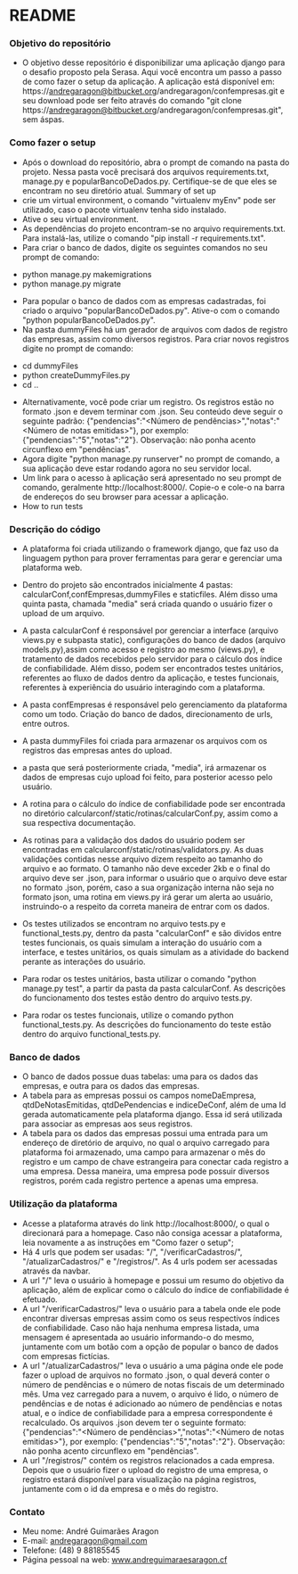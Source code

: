 # README #

### Objetivo do repositório ###

* O objetivo desse repositório é disponibilizar uma aplicação django para o desafio proposto pela Serasa. Aqui você encontra um passo a passo de como 
fazer o setup da aplicação. A aplicação está disponível em: https://andregaragon@bitbucket.org/andregaragon/confempresas.git e seu download pode ser 
feito através do comando "git clone https://andregaragon@bitbucket.org/andregaragon/confempresas.git", sem áspas.

### Como fazer o setup ###

* Após o download do repositório, abra o prompt de comando na pasta do projeto. Nessa pasta você precisará dos arquivos requirements.txt, manage.py e
popularBancoDeDados.py. Certifique-se de que eles se encontram no seu diretório atual.
Summary of set up
* crie um virtual environment, o comando "virtualenv myEnv" pode ser utilizado, caso o pacote virtualenv tenha sido instalado.
* Ative o seu virtual environment.
* As dependências do projeto encontram-se no arquivo requirements.txt. Para instalá-las, utilize o comando "pip install -r requirements.txt".
* Para criar o banco de dados, digite os seguintes comandos no seu prompt de comando:
- python manage.py makemigrations
- python manage.py migrate
* Para popular o banco de dados com as empresas cadastradas, foi criado o arquivo "popularBancoDeDados.py". Ative-o com o comando "python popularBancoDeDados.py".
* Na pasta dummyFiles há um gerador de arquivos com dados de registro das empresas, assim como diversos registros. Para criar novos registros digite no prompt de comando:

- cd dummyFiles
- python createDummyFiles.py
- cd ..

* Alternativamente, você pode criar um registro. Os registros estão no formato .json e devem terminar com .json. Seu conteúdo deve seguir o seguinte padrão: {"pendencias":"<Número de pendências>","notas":"<Número de notas emitidas>"}, por exemplo: {"pendencias":"5","notas":"2"}. Observação: não ponha acento circunflexo em "pendências".
* Agora digite "python manage.py runserver" no prompt de comando, a sua aplicação deve estar rodando agora no seu servidor local.
* Um link para o acesso à aplicação será apresentado no seu prompt de comando, geralmente http://localhost:8000/. Copie-o e cole-o na barra de endereços do seu browser para acessar a aplicação.
* How to run tests

### Descrição do código ###

* A plataforma foi criada utilizando o framework django, que faz uso da linguagem python para prover ferramentas para gerar e gerenciar uma plataforma web. 
* Dentro do projeto são encontrados inicialmente 4 pastas: calcularConf,confEmpresas,dummyFiles e staticfiles. Além disso uma quinta pasta, chamada "media" será criada quando o usuário fizer o upload de um arquivo.
* A pasta calcularConf é responsável por gerenciar a interface (arquivo views.py e subpasta static), configurações do banco de dados (arquivo models.py),assim como acesso e registro ao mesmo (views.py), e tratamento de dados recebidos pelo servidor para o cálculo dos índice de confiabilidade. Além disso, podem ser encontrados testes unitários, referentes ao fluxo de dados dentro da aplicação, e testes funcionais, referentes à experiência do usuário interagindo com a plataforma.
* A pasta confEmpresas é responsável pelo gerenciamento da plataforma como um todo. Criação do banco de dados, direcionamento de urls, entre outros.
* A pasta dummyFiles foi criada para armazenar os arquivos com os registros das empresas antes do upload.
* a pasta que será posteriormente criada, "media", irá armazenar os dados de empresas cujo upload foi feito, para posterior acesso pelo usuário.

* A rotina para o cálculo do índice de confiabilidade pode ser encontrada no diretório calcularconf/static/rotinas/calcularConf.py, assim como a sua respectiva documentação.
* As rotinas para a validação dos dados do usuário podem ser encontradas em calcularconf/static/rotinas/validators.py. As duas validações contidas nesse arquivo dizem respeito ao tamanho do arquivo e ao formato. O tamanho não deve exceder 2kb e o final do arquivo deve ser .json, para informar o usuário que o arquivo deve estar no formato .json, porém, caso a sua organização interna não seja no formato json, uma rotina em views.py irá gerar um alerta ao usuário, instruindo-o a respeito da correta maneira de entrar com os dados.
* Os testes utilizados se encontram no arquivo tests.py e functional_tests.py, dentro da pasta "calcularConf" e são dividos entre testes funcionais, os quais simulam a interação do usuário com a interface, e testes unitários, os quais simulam as a atividade do backend perante as interações do usuário. 
* Para rodar os testes unitários, basta utilizar o comando "python manage.py test", a partir da pasta da pasta calcularConf. As descrições do funcionamento dos testes estão dentro do arquivo tests.py.
* Para rodar os testes funcionais, utilize o comando python functional_tests.py. As descrições do funcionamento do teste estão dentro do arquivo functional_tests.py.

### Banco de dados ###

* O banco de dados possue duas tabelas: uma para os dados das empresas, e outra para os dados das empresas.
* A tabela para as empresas possui os campos nomeDaEmpresa, qtdDeNotasEmitidas, qtdDePendencias e indiceDeConf, além de uma Id gerada automaticamente pela plataforma django. Essa id será utilizada para associar as empresas aos seus registros.
* A tabela para os dados das empresas possui uma entrada para um endereço de diretório de arquivo, no qual o arquivo carregado para plataforma foi armazenado, uma campo para armazenar o mês do registro e um campo de chave estrangeira para conectar cada registro a uma empresa. Dessa maneira, uma empresa pode possuir diversos registros, porém cada registro pertence a apenas uma empresa.

### Utilização da plataforma ###

* Acesse a plataforma através do link http://localhost:8000/, o qual o direcionará para a homepage. Caso não consiga acessar a plataforma, leia novamente a as instruções em "Como fazer o setup";
* Há 4 urls que podem ser usadas: "/", "/verificarCadastros/", "/atualizarCadastros/" e "/registros/". As 4 urls podem ser acessadas através da navbar.
* A url "/" leva o usuário à homepage e possui um resumo do objetivo da aplicação, além de explicar como o cálculo do índice de confiabilidade é efetuado.
* A url "/verificarCadastros/" leva o usuário para a tabela onde ele pode encontrar diversas empresas assim como os seus respectivos índices de confiabilidade. Caso não haja nenhuma empresa listada, uma mensagem é apresentada ao usuário informando-o do mesmo, juntamente com um botão com a opção de popular o banco de dados com empresas fictícias.
* A url "/atualizarCadastros/" leva o usuário a uma página onde ele pode fazer o upload de arquivos no formato .json, o qual deverá conter o número de pendências e o número de notas fiscais de um determinado mês. Uma vez carregado para a nuvem, o arquivo é lido, o número de pendências e de notas é adicionado ao número de pendências e notas atual, e o índice de confiabilidade para a empresa correspondente é recalculado. Os arquivos .json devem ter o seguinte formato: {"pendencias":"<Número de pendências>","notas":"<Número de notas emitidas>"}, por exemplo: {"pendencias":"5","notas":"2"}. Observação: não ponha acento circunflexo em "pendências".
* A url "/registros/" contém os registros relacionados a cada empresa. Depois que o usuário fizer o upload do registro de uma empresa, o registro estará disponível para visualização na página registros, juntamente com o id da empresa e o mês do registro.

### Contato ###

* Meu nome: André Guimarães Aragon
* E-mail: andregaragon@gmail.com
* Telefone: (48) 9 88185545
* Página pessoal na web: www.andreguimaraesaragon.cf
